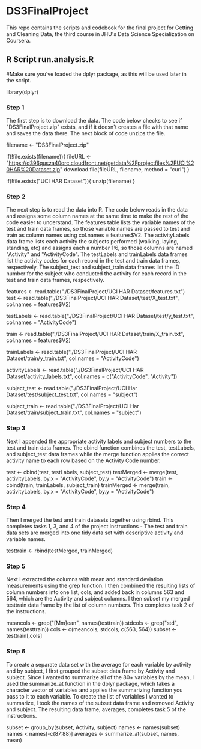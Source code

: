 # DS3FinalProject
This repo contains the scripts and codebook for the final project for Getting and Cleaning Data, the third course in JHU's Data Science Specialization on Coursera.

## R Script run.analysis.R
#Make sure you've loaded the dplyr package, as this will be used later in the script.

library(dplyr) 

### Step 1
The first step is to download the data. The code below checks to see if "DS3FinalProject.zip" exists, and if it doesn't creates a file with that name and saves the data there. The next block of code unzips the file.

filename <- "DS3FinalProject.zip"

if(!file.exists(filename)){
  fileURL <- "https://d396qusza40orc.cloudfront.net/getdata%2Fprojectfiles%2FUCI%20HAR%20Dataset.zip"
  download.file(fileURL, filename, method = "curl")
}

if(!file.exists("UCI HAR Dataset")){
  unzip(filename)
}

### Step 2
The next step is to read the data into R. The code below reads in the data and assigns some column names at the same time to make the rest of the code easier to understand. The features table lists the variable names of the test and train data frames, so those variable names are passed to test and train as column names using col.names = features$V2. The activityLabels data frame lists each activity the subjects performed (walking, laying, standing, etc) and assigns each a number 1:6, so those columns are named "Activity" and "ActivityCode". The testLabels and trainLabels data frames list the activity codes for each record in the test and train data frames, respectively. The subject_test and subject_train data frames list the ID number for the subject who conducted the activity for each record in the test and train data frames, respectively.

features <- read.table("./DS3FinalProject/UCI HAR Dataset/features.txt")
test <- read.table("./DS3FinalProject/UCI HAR Dataset/test/X_test.txt", col.names = features$V2)

testLabels <- read.table("./DS3FinalProject/UCI HAR Dataset/test/y_test.txt", col.names = "ActivityCode")

train <- read.table("./DS3FinalProject/UCI HAR Dataset/train/X_train.txt", col.names = features$V2)

trainLabels <- read.table("./DS3FinalProject/UCI HAR Dataset/train/y_train.txt", col.names = "ActivityCode")

activityLabels <- read.table("./DS3FinalProject/UCI HAR Dataset/activity_labels.txt", col.names = c("ActivityCode", "Activity"))

subject_test <- read.table("./DS3FinalProject/UCI Har Dataset/test/subject_test.txt", col.names = "subject")

subject_train <- read.table("./DS3FinalProject/UCI Har Dataset/train/subject_train.txt", col.names = "subject")

### Step 3
Next I appended the appropriate activity labels and subject numbers to the test and train data frames. The cbind function combines the test, testLabels, and subject_test data frames while the merge function applies the correct activity name to each row based on the Activity Code number.

test <- cbind(test, testLabels, subject_test)
testMerged <- merge(test, activityLabels, by.x = "ActivityCode", by.y = "ActivityCode")
train <- cbind(train, trainLabels, subject_train)
trainMerged <- merge(train, activityLabels, by.x = "ActivityCode", by.y = "ActivityCode")

### Step 4
Then I merged the test and train datasets together using rbind. This completes tasks 1, 3, and 4 of the project instructions - The test and train data sets are merged into one tidy data set with descriptive activity and variable names.

testtrain <- rbind(testMerged, trainMerged)

### Step 5
Next I extracted the columns with mean and standard deviation measurements using the grep function. I then combined the resulting lists of column numbers into one list, cols, and added back in columns 563 and 564, which are the Activity and subject columns. I then subset my merged testtrain data frame by the list of column numbers. This completes task 2 of the instructions.

meancols <- grep("[Mm]ean", names(testtrain))
stdcols <- grep("std", names(testtrain))
cols <- c(meancols, stdcols, c(563, 564))
subset <- testtrain[,cols]

### Step 6
To create a separate data set with the average for each variable by activity and by subject, I first grouped the subset data frame by Activity and subject. Since I wanted to summarize all of the 80+ variables by the mean, I used the summarize_at function in the dplyr package, which takes a character vector of variables and applies the summarizing function you pass to it to each variable. To create the list of variables I wanted to summarize, I took the names of the subset data frame and removed Activity and subject. The resulting data frame, averages, completes task 5 of the instructions.

subset <- group_by(subset, Activity, subject)
names <- names(subset)
names < names[-c(87:88)]
averages <- summarize_at(subset, names, mean)
